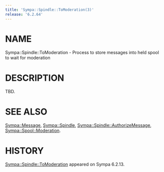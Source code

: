 ```yaml
---
title: 'Sympa::Spindle::ToModeration(3)'
release: '6.2.64'
---
```


# NAME

Sympa::Spindle::ToModeration -
Process to store messages into held spool to wait for moderation

# DESCRIPTION

TBD.

# SEE ALSO

[Sympa::Message](./Sympa-Message.3.md),
[Sympa::Spindle](./Sympa-Spindle.3.md), [Sympa::Spindle::AuthorizeMessage](./Sympa-Spindle-AuthorizeMessage.3.md),
[Sympa::Spool::Moderation](./Sympa-Spool-Moderation.3.md).

# HISTORY

[Sympa::Spindle::ToModeration](./Sympa-Spindle-ToModeration.3.md) appeared on Sympa 6.2.13.
